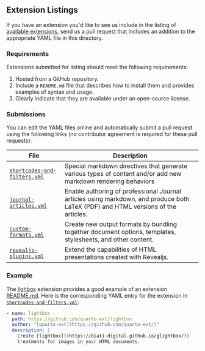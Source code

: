## Extension Listings

If you have an extension you'd like to see us include in the listing of [available extensions](https://quarto.org/docs/extensions/), send us a pull request that includes an addition to the appropriate YAML file in this directory.

### Requirements

Extensions submitted for listing should meet the following requirements:

1.  Hosted from a GitHub repository.
2.  Include a `README.md` file that describes how to install them and provides examples of syntax and usage.
3.  Clearly indicate that they are available under an open-source license.

### Submissions

You can edit the YAML files online and automatically submit a pull request using the following links (no contributor agreement is required for these pull requests):

| File                                                                                                                                   | Description                                                                                                                       |
|----------------------------------------------------------------------------------------------------------------------------------------|-----------------------------------------------------------------------------------------------------------------------------------|
| [`shortcodes-and-filters.yml`](https://github.com/quarto-dev/quarto-web/edit/main/docs/extensions/listings/shortcodes-and-filters.yml) | Special markdown directives that generate various types of content and/or add new markdown rendering behaviors                    |
| [`journal-articles.yml`](https://github.com/quarto-dev/quarto-web/edit/main/docs/extensions/listings/journal-articles.yml)             | Enable authoring of professional Journal articles using markdown, and produce both LaTeX (PDF) and HTML versions of the articles. |
| [`custom-formats.yml`](https://github.com/quarto-dev/quarto-web/edit/main/docs/extensions/listings/custom-formats.yml)                 | Create new output formats by bundling together document options, templates, stylesheets, and other content.                       |
| [`revealjs-plugins.yml`](https://github.com/quarto-dev/quarto-web/edit/main/docs/extensions/listings/revealjs-plugins.yml)             | Extend the capabilities of HTML presentations created with Revealjs.                                                              |

### Example

The [lighbox](https://github.com/quarto-ext/lightbox) extension provides a good example of an extension [README.md](https://github.com/quarto-ext/lightbox/blob/main/README.md). Here is the corresponding YAML entry for the extension in [`shortcodes-and-filters.yml`](https://github.com/quarto-dev/quarto-web/edit/main/docs/extensions/listings/shortcodes-and-filters.yml):

``` yaml
- name: lightbox
  path: https://github.com/quarto-ext/lightbox
  author: "[quarto-ext](https://github.com/quarto-ext/)"
  description: |
    Create [lightbox]((https://biati-digital.github.io/glightbox/))
    treatments for images in your HTML documents.
```
